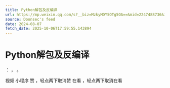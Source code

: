 ```yaml
---
title: Python解包及反编译
url: https://mp.weixin.qq.com/s?__biz=MzkyMDY5OTg5OA==&mid=2247488736&idx=1&sn=ad17858560f6b2cde059a0a0559a6d8f
source: Doonsec's feed
date: 2024-08-07
fetch_date: 2025-10-06T17:59:55.143894
---
```


# Python解包及反编译

：
，
。

视频
小程序
赞
，轻点两下取消赞
在看
，轻点两下取消在看